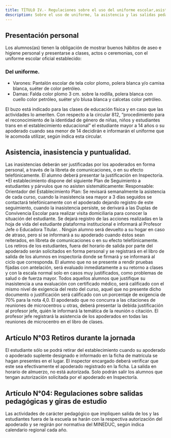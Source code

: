 ```yaml
---
title: TÍTULO IV.- Regulaciones sobre el uso del uniforme escolar,asistencia, salidas pedagógicas y PISE.  
description: Sobre el uso de uniforme, la asistencia y las salidas pedagógicas
---
```


## Presentación personal

Los alumnos(as) tienen la obligación de mostrar buenos hábitos de aseo e higiene personal y presentarse a clases, actos o ceremonias, con el uniforme escolar oficial establecido: 

### Del uniforme. 

- Varones: Pantalón escolar de tela color plomo, polera blanca y/o camisa blanca, suéter de color petróleo. 
- Damas: Falda color plomo 3 cm. sobre la rodilla, polera blanca con cuello color petróleo, suéter y/o blusa blanca y calcetas color petróleo. 

El buzo está indicado para las clases de educación física y en caso que las actividades lo ameriten. Con respecto a la circular 812, “procedimiento para el reconocimiento de la identidad de género de niñas, niños y estudiantes trans en el establecimiento educacional” el estudiante mayor a 14 años o su apoderado cuando sea menor de 14 decidirán e informarán el uniforme que le acomoda utilizar, según indica esta circular.

## Asistencia, inasistencia y puntualidad.

Las inasistencias deberán ser justificadas por los apoderados en forma personal, a través de la libreta de comunicaciones, o en su efecto telefónicamente. El alumno deberá presentar la justificación en Inspectoría. *El establecimiento dispone del siguiente Plan de Seguimiento a estudiantes y párvulos que no asisten sistemáticamente: Responsable: Orientador del Establecimiento Plan: Se revisará semanalmente la asistencia de cada curso, cuando la inasistencia sea mayor a 3 días seguidos se contactará telefónicamente con el apoderado dejando registro de este seguimiento, cuando la inasistencia persiste, se derivará a las Duplas de Convivencia Escolar para realizar visita domiciliaria para conocer la situación del estudiante. Se dejará registro de las acciones realizadas en la hoja de vida del estudiante plataforma institucional e informará al Profesor Jefe o Educadora Titular. . Ningún alumno será devuelto a su hogar en caso de atraso, pero sí se informará a su apoderado cuando éstos sean reiterados, en libreta de comunicaciones o en su efecto telefónicamente. Los retiros de los estudiantes, fuera del horario de salida por parte del apoderado serán solicitados en forma personal y se registrará en el libro de salida de los alumnos en inspectoría donde se firmará y se informará al ciclo que corresponda. El alumno que no se presente a rendir pruebas fijadas con antelación, será evaluado inmediatamente a su retorno a clases y con la escala normal solo en casos muy justificados, como problemas de salud o de fuerza mayor. Todos aquellos alumnos que justifique su inasistencia a una evaluación con certificado médico, será calificado con el mismo nivel de exigencia del resto del curso, aquel que no presente dicho documento o justificación será calificado con un porcentaje de exigencia de 70% para la nota 4,0. El apoderado que no concurra a las citaciones de reuniones de microcentros u otras, deberá presentar la debida justificación al profesor jefe, quién le informará la temática de la reunión o citación. El profesor jefe registrará la asistencia de los apoderados en todas las reuniones de microcentro en el libro de clases.
## Artículo N°03 Retiros durante la jornada
 El estudiante sólo se podrá retirar del establecimiento cuando su apoderado o apoderado suplente designado e informado en la ficha de matrícula se hagan presentes en el lugar. El inspector encargado deberá verificar que este sea efectivamente el apoderado registrado en la ficha. La salida en horario de almuerzo, no está autorizada. Solo podrán salir los alumnos que tengan autorización solicitada por el apoderado en Inspectoría. 
 ## Artículo N°04: Regulaciones sobre salidas pedagógicas y giras de estudio
   Las actividades de carácter pedagógico que impliquen salida de los y las estudiantes fuera de la escuela se harán con la respectiva autorización del apoderado y se regirán por normativa del MINEDUC, según indica calendario regional cada año. 